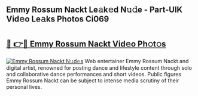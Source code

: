 ## Emmy Rossum Nackt Le𝚊k𝚎d N𝚞𝚍e - Part-UIK Vid𝚎o Le𝚊ks Photos Ci069

# <h2><a href="http://fb34ee.evod.top/?m=Emmy+Rossum+Nackt">🔗 👉🔴 Emmy Rossum Nackt Vid𝚎o Ph𝚘t𝚘s</a></h2>

[![Emmy Rossum Nackt N𝚞d𝚎s](https://i.imgur.com/8V9OHl7.gif)](http://fb34ee.evod.top/?m=Emmy+Rossum+Nackt)
Web entertainer Emmy Rossum Nackt and digital artist, renowned for posting dance and lifestyle content through solo and collaborative dance performances and short videos. Public figures Emmy Rossum Nackt can be subject to intense media scrutiny of their personal lives. 
